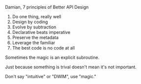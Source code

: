 Damian, 7 principles of Better API Design

1. Do one thing, really well
2. Design by coding
3. Evolve by subtraction
4. Declarative beats imperative
5. Preserve the metadata
6. Leverage the familiar
7. The best code is no code at all

Sometimes the magic is an explicit subroutine.

Just because something is trival doesn't mean it's not important.

Don't say "intuitive" or "DWIM", use "magic."
